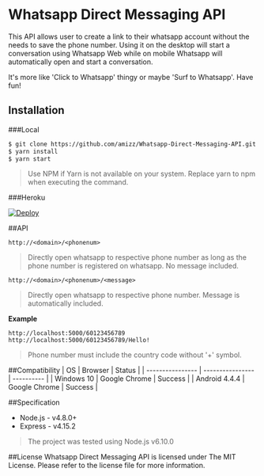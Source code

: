 # Whatsapp Direct Messaging API
This API allows user to create a link to their whatsapp account without the needs to save the phone number. Using it on the desktop will start a conversation using Whatsapp Web while on mobile Whatsapp will automatically open and start a conversation.

It's more like 'Click to Whatsapp' thingy or maybe 'Surf to Whatsapp'. Have fun!

## Installation

###Local
```bash
$ git clone https://github.com/amizz/Whatsapp-Direct-Messaging-API.git
$ yarn install
$ yarn start
```
> Use NPM if Yarn is not available on your system. Replace yarn to npm when executing the command.

###Heroku

[![Deploy](https://www.herokucdn.com/deploy/button.svg)](https://heroku.com/deploy)

##API

```
http://<domain>/<phonenum>
```
> Directly open whatsapp to respective phone number as long as the phone number is registered on whatsapp.
> No message included.

```
http://<domain>/<phonenum>/<message>
```
> Directly open whatsapp to respective phone number. Message is automatically included.


**Example**
```
http://localhost:5000/60123456789
http://localhost:5000/60123456789/Hello!
```

> Phone number must include the country code without '+' symbol.

##Compatibility
| OS               | Browser          | Status     |
| ---------------- | ---------------- | ---------- |
| Windows 10       | Google Chrome    | Success    |
| Android 4.4.4    | Google Chrome    | Success    |

##Specification
- Node.js - v4.8.0+
- Express - v4.15.2 

> The project was tested using Node.js v6.10.0

##License
Whatsapp Direct Messaging API is licensed under The MIT License. Please refer to the license file for more information.
